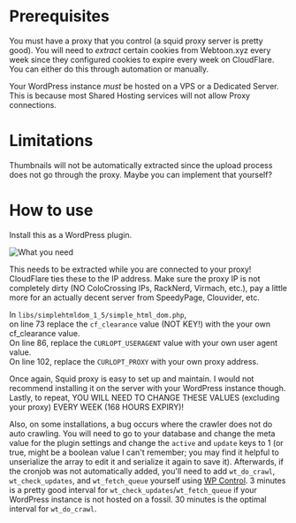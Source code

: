 # Prerequisites

You must have a proxy that you control (a squid proxy server is pretty good). You will need to *extract* certain cookies from Webtoon.xyz every week since they configured cookies to expire every week on CloudFlare. You can either do this through automation or manually.

Your WordPress instance *must* be hosted on a VPS or a Dedicated Server. This is because most Shared Hosting services will not allow Proxy connections.

# Limitations

Thumbnails will not be automatically extracted since the upload process does not go through the proxy. Maybe you can implement that yourself?

# How to use

Install this as a WordPress plugin.

![What you need](https://i.imgur.com/nwJXPkP.png)

This needs to be extracted while you are connected to your proxy! CloudFlare ties these to the IP address. Make sure the proxy IP is not completely dirty (NO ColoCrossing IPs, RackNerd, Virmach, etc.), pay a little more for an actually decent server from SpeedyPage, Clouvider, etc.

In `libs/simplehtmldom_1_5/simple_html_dom.php`,\
on line 73 replace the `cf_clearance` value (NOT KEY!) with the your own cf_clearance value. \
On line 86, replace the `CURLOPT_USERAGENT` value with your own user agent value.\
On line 102, replace the `CURLOPT_PROXY` with your own proxy address.

Once again, Squid proxy is easy to set up and maintain. I would not recommend installing it on the server with your WordPress instance though. Lastly, to repeat, YOU WILL NEED TO CHANGE THESE VALUES (excluding your proxy) EVERY WEEK (168 HOURS EXPIRY)!

Also, on some installations, a bug occurs where the crawler does not do auto crawling. You will need to go to your database and change the meta value for the plugin settings and change the `active` and `update` keys to 1 (or true, might be a boolean value I can't remember; you may find it helpful to unserialize the array to edit it and serialize it again to save it). Afterwards, if the cronjob was not automatically added, you'll need to add `wt_do_crawl`, `wt_check_updates`, and `wt_fetch_queue` yourself using [WP Control](https://wordpress.org/plugins/wp-crontrol/). 3 minutes is a pretty good interval for `wt_check_updates`/`wt_fetch_queue` if your WordPress instance is not hosted on a fossil. 30 minutes is the optimal interval for `wt_do_crawl`.
